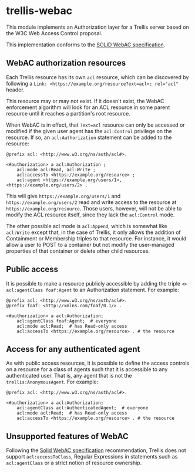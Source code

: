 # trellis-webac

This module implements an Authorization layer for a Trellis server based on the W3C Web Access Control proposal.

This implementation conforms to the [SOLID WebAC specification](https://github.com/solid/solid-spec#authorization-and-access-control).

## WebAC authorization resources

Each Trellis resource has its own `acl` resource, which can be discovered by following a `Link: <https://example.org/resource?ext=acl>; rel="acl"` header.

This resource may or may not exist. If it doesn't exist, the WebAC enforcement algorithm will look for an ACL resource
in some parent resource until it reaches a partition's root resource.

When WebAC is in effect, that `?ext=acl` resource can only be accessed or modified if the given user agent has
the `acl:Control` privilege on the resource. If so, an `acl:Authorization` statement can be added to the resource:

```turtle
@prefix acl: <http://www.w3.org/ns/auth/acl#>.

<#authorization> a acl:Authorization ;
    acl:mode acl:Read, acl:Write ;
    acl:accessTo <https://example.org/resource> ;
    acl:agent <https://example.org/users/1>, <https://example.org/users/2> .
```

This will give `https://example.org/users/1` and `https://example.org/users/2` read and write access to the resource
at `https://example.org/resource`. Those users, however, will not be able to modify the ACL resource itself,
since they lack the `acl:Control` mode.

The other possible acl mode is `acl:Append`, which is somewhat like `acl:Write` except that, in the case of Trellis,
it only allows the addition of Containment or Membership triples to that resource. For instance, it would allow a
user to POST to a container but not modify the user-managed properties of that container or delete other child resources.

## Public access

It is possible to make a resource publicly accessible by adding the triple `<> acl:agentClass foaf:Agent`
to an Authorization statement. For example:

```turtle
@prefix acl: <http://www.w3.org/ns/auth/acl#>.
@prefix foaf: <http://xmlns.com/foaf/0.1/> .

<#authorization> a acl:Authorization;
    acl:agentClass foaf:Agent;  # everyone
    acl:mode acl:Read;  # has Read-only access
    acl:accessTo <https://example.org/resource> . # the resource
```

## Access for any authenticated agent

As with public access resources, it is possible to define the access controls on a resource for a class of agents such
that it is accessible to any authenticated user. That is, any agent that is not the `trellis:AnonymousAgent`.
For example:

```turtle
@prefix acl: <http://www.w3.org/ns/auth/acl#>.

<#authorization> a acl:Authorization;
    acl:agentClass acl:AuthenticatedAgent;  # everyone
    acl:mode acl:Read;  # has Read-only access
    acl:accessTo <https://example.org/resource> . # the resource
```

## Unsupported features of WebAC

Following the [Solid WebAC specification](https://github.com/solid/web-access-control-spec#not-supported-by-design) recommendation,
Trellis does not support `acl:accessToClass`, Regular Expressions in statements such as `acl:agentClass` or a strict notion of
resource ownership.

